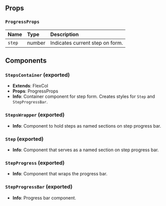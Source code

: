 ## Props

### `ProgressProps`

| Name | Type | Description                                                          |
| :--- | :--- | :------------------------------------------------------------------- |
| `step` | number | Indicates current step on form.

## Components

### `StepsContainer` (exported)
- **Extends**: FlexCol
- **Props**: ProgressProps
- **Info**: Container component for step form. Creates styles for `Step` and `StepProgressBar`.

### `StepsWrapper` (exported)
- **Info**: Component to hold steps as named sections on step progress bar.

### `Step` (exported)
- **Info**: Component that serves as a named section on step progress bar.

### `StepProgress` (exported)
- **Info**: Component that wraps the progress bar.

### `StepProgressBar` (exported)
- **Info**: Progress bar component.